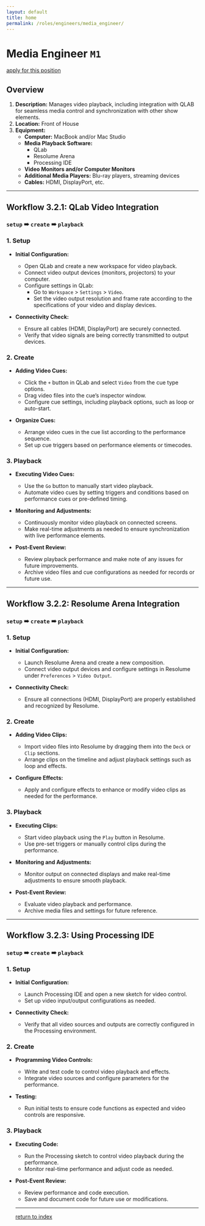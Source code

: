 ```yaml
---
layout: default
title: home
permalink: /roles/engineers/media_engineer/
---
```

# Media Engineer `M1`
[apply for this position](../apply/media_engineer_apply.md)

## Overview
1. **Description:** Manages video playback, including integration with QLAB for seamless media control and synchronization with other show elements.
2. **Location:** Front of House
3. **Equipment:**
   - **Computer:** MacBook and/or Mac Studio
   - **Media Playback Software:**
     - QLab
     - Resolume Arena
     - Processing IDE
   - **Video Monitors and/or Computer Monitors**
   - **Additional Media Players:** Blu-ray players, streaming devices
   - **Cables:** HDMI, DisplayPort, etc.

---
## Workflow 3.2.1: QLab Video Integration

### `setup` ➠ `create` ➠ `playback`

### 1. Setup
- **Initial Configuration:**
  - Open QLab and create a new workspace for video playback.
  - Connect video output devices (monitors, projectors) to your computer.
  - Configure settings in QLab:
    - Go to `Workspace` > `Settings` > `Video`.
    - Set the video output resolution and frame rate according to the specifications of your video and display devices.

- **Connectivity Check:**
  - Ensure all cables (HDMI, DisplayPort) are securely connected.
  - Verify that video signals are being correctly transmitted to output devices.

### 2. Create
- **Adding Video Cues:**
  - Click the `+` button in QLab and select `Video` from the cue type options.
  - Drag video files into the cue’s inspector window.
  - Configure cue settings, including playback options, such as loop or auto-start.

- **Organize Cues:**
  - Arrange video cues in the cue list according to the performance sequence.
  - Set up cue triggers based on performance elements or timecodes.

### 3. Playback
- **Executing Video Cues:**
  - Use the `Go` button to manually start video playback.
  - Automate video cues by setting triggers and conditions based on performance cues or pre-defined timing.

- **Monitoring and Adjustments:**
  - Continuously monitor video playback on connected screens.
  - Make real-time adjustments as needed to ensure synchronization with live performance elements.

- **Post-Event Review:**
  - Review playback performance and make note of any issues for future improvements.
  - Archive video files and cue configurations as needed for records or future use.

---
## Workflow 3.2.2: Resolume Arena Integration

### `setup` ➠ `create` ➠ `playback`

### 1. Setup
- **Initial Configuration:**
  - Launch Resolume Arena and create a new composition.
  - Connect video output devices and configure settings in Resolume under `Preferences` > `Video Output`.

- **Connectivity Check:**
  - Ensure all connections (HDMI, DisplayPort) are properly established and recognized by Resolume.

### 2. Create
- **Adding Video Clips:**
  - Import video files into Resolume by dragging them into the `Deck` or `Clip` sections.
  - Arrange clips on the timeline and adjust playback settings such as loop and effects.

- **Configure Effects:**
  - Apply and configure effects to enhance or modify video clips as needed for the performance.

### 3. Playback
- **Executing Clips:**
  - Start video playback using the `Play` button in Resolume.
  - Use pre-set triggers or manually control clips during the performance.

- **Monitoring and Adjustments:**
  - Monitor output on connected displays and make real-time adjustments to ensure smooth playback.

- **Post-Event Review:**
  - Evaluate video playback and performance.
  - Archive media files and settings for future reference.

---
## Workflow 3.2.3: Using Processing IDE

### `setup` ➠ `create` ➠ `playback`

### 1. Setup
- **Initial Configuration:**
  - Launch Processing IDE and open a new sketch for video control.
  - Set up video input/output configurations as needed.

- **Connectivity Check:**
  - Verify that all video sources and outputs are correctly configured in the Processing environment.

### 2. Create
- **Programming Video Controls:**
  - Write and test code to control video playback and effects.
  - Integrate video sources and configure parameters for the performance.

- **Testing:**
  - Run initial tests to ensure code functions as expected and video controls are responsive.

### 3. Playback
- **Executing Code:**
  - Run the Processing sketch to control video playback during the performance.
  - Monitor real-time performance and adjust code as needed.

- **Post-Event Review:**
  - Review performance and code execution.
  - Save and document code for future use or modifications.

  ---
  [return to index](../../index.md)
